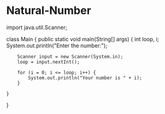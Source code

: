 # Natural-Number
import java.util.Scanner;

class Main {
    public static void main(String[] args) {
        int loop, i;
        System.out.println("Enter the number:");

        Scanner input = new Scanner(System.in);
        loop = input.nextInt();

        for (i = 0; i <= loop; i++) {
            System.out.println("Your number is " + i);
        }

    }
}
